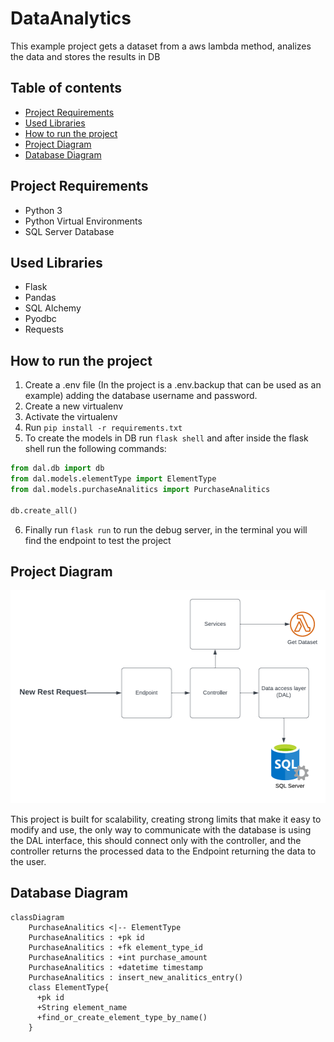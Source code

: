 # DataAnalytics
This example project gets a dataset from a aws lambda method, analizes the data and stores the results in DB

## Table of contents
* [Project Requirements](#project-requirements)
* [Used Libraries](#used-libraries)
* [How to run the project](#how-to-run-the-project)
* [Project Diagram](#project-diagram)
* [Database Diagram](#database-diagram)

## Project Requirements
* Python 3
* Python Virtual Environments
* SQL Server Database

## Used Libraries
* Flask
* Pandas
* SQL Alchemy
* Pyodbc
* Requests

## How to run the project

1. Create a .env file (In the project is a .env.backup that can be used as an example) adding the database username and password.
2. Create a new virtualenv
3. Activate the virtualenv
4. Run `pip install -r requirements.txt`
5. To create the models in DB run `flask shell` and after inside the flask shell run the following commands:

```python
from dal.db import db
from dal.models.elementType import ElementType
from dal.models.purchaseAnalitics import PurchaseAnalitics

db.create_all()

```

6. Finally run `flask run` to run the debug server, in the terminal you will find the endpoint to test the project

## Project Diagram
![Project Diagram](ProjectDiagram.png)

This project is built for scalability, creating strong limits that make it easy to modify and use, the only way to communicate with the database is using the DAL interface, this should connect only with the controller, and the controller returns the processed data to the Endpoint returning the data to the user.

## Database Diagram
```mermaid
classDiagram
    PurchaseAnalitics <|-- ElementType
    PurchaseAnalitics : +pk id
    PurchaseAnalitics : +fk element_type_id
    PurchaseAnalitics : +int purchase_amount
    PurchaseAnalitics : +datetime timestamp
    PurchaseAnalitics : insert_new_analitics_entry()
    class ElementType{
      +pk id
      +String element_name
      +find_or_create_element_type_by_name()
    }

```
